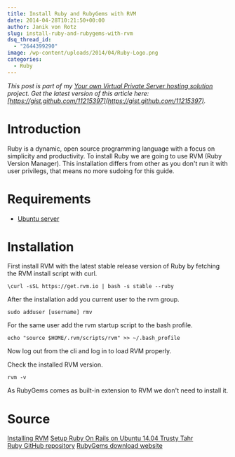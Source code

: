 ```yaml
---
title: Install Ruby and RubyGems with RVM
date: 2014-04-28T10:21:50+00:00
author: Janik von Rotz
slug: install-ruby-and-rubygems-with-rvm
dsq_thread_id:
  - "2644399290"
image: /wp-content/uploads/2014/04/Ruby-Logo.png
categories:
  - Ruby
---
```

*This post is part of my [Your own Virtual Private Server hosting solution](https://janikvonrotz.ch/your-own-virtual-private-server-hosting-solution/) project.*
*Get the latest version of this article here: [https://gist.github.com/11215397](https://gist.github.com/11215397).*

# Introduction

Ruby is a dynamic, open source programming language with a focus on simplicity and productivity.
To install Ruby we are going to use RVM (Ruby Version Manager).
This installation differs from other as you don't run it with user privilegs, that means no more sudoing for this guide.
<!--more-->
# Requirements

* [Ubuntu server](https://janikvonrotz.ch/2014/03/13/deploy-ubuntu-server/)

# Installation

First install RVM with the latest stable release version of Ruby by fetching the RVM install script with curl.

    \curl -sSL https://get.rvm.io | bash -s stable --ruby

After the installation add you current user to the rvm group.

    sudo adduser [username] rmv
    
For the same user add the rvm startup script to the bash profile.

    echo "source $HOME/.rvm/scripts/rvm" >> ~/.bash_profile
    
Now log out from the cli and log in to load RVM properly.

Check the installed RVM version.

    rvm -v

As RubyGems comes as built-in extension to RVM we don't need to install it.

# Source

[Installing RVM](http://rvm.io/rvm/install)
[Setup Ruby On Rails on Ubuntu 14.04 Trusty Tahr](https://gorails.com/setup/ubuntu/14.04)  
[Ruby GitHub repository](https://github.com/ruby/ruby)
[RubyGems download website](https://rubygems.org/pages/download)